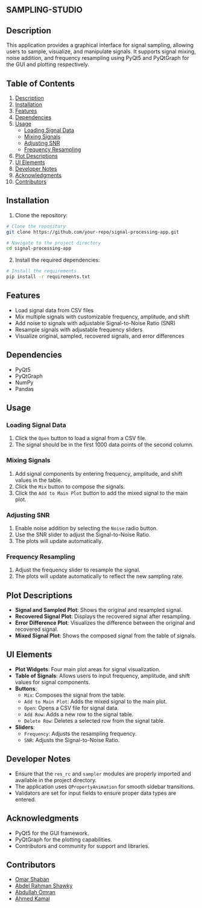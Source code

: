 ## SAMPLING-STUDIO
## Description
This application provides a graphical interface for signal sampling, allowing users to sample, visualize, and manipulate signals. It supports signal mixing, noise addition, and frequency resampling using PyQt5 and PyQtGraph for the GUI and plotting respectively.

## Table of Contents
1. [Description](#description)
2. [Installation](#installation)
3. [Features](#features)
4. [Dependencies](#dependencies)
5. [Usage](#usage)
    - [Loading Signal Data](#loading-signal-data)
    - [Mixing Signals](#mixing-signals)
    - [Adjusting SNR](#adjusting-snr)
    - [Frequency Resampling](#frequency-resampling)
6. [Plot Descriptions](#plot-descriptions)
7. [UI Elements](#ui-elements)
8. [Developer Notes](#developer-notes)
9. [Acknowledgments](#acknowledgments)
10. [Contributors](#Contributors)


## Installation
1. Clone the repository:

```bash
# Clone the repository
git clone https://github.com/your-repo/signal-processing-app.git

# Navigate to the project directory
cd signal-processing-app
```
2. Install the required dependencies:
```bash
# Install the requirements
pip install -r requirements.txt
```

## Features
- Load signal data from CSV files
- Mix multiple signals with customizable frequency, amplitude, and shift
- Add noise to signals with adjustable Signal-to-Noise Ratio (SNR)
- Resample signals with adjustable frequency sliders
- Visualize original, sampled, recovered signals, and error differences

## Dependencies
- PyQt5
- PyQtGraph
- NumPy
- Pandas

## Usage

### Loading Signal Data
1. Click the `Open` button to load a signal from a CSV file.
2. The signal should be in the first 1000 data points of the second column.

### Mixing Signals
1. Add signal components by entering frequency, amplitude, and shift values in the table.
2. Click the `Mix` button to compose the signals.
3. Click the `Add to Main Plot` button to add the mixed signal to the main plot.

### Adjusting SNR
1. Enable noise addition by selecting the `Noise` radio button.
2. Use the SNR slider to adjust the Signal-to-Noise Ratio.
3. The plots will update automatically.

### Frequency Resampling
1. Adjust the frequency slider to resample the signal.
2. The plots will update automatically to reflect the new sampling rate.

## Plot Descriptions
- **Signal and Sampled Plot**: Shows the original and resampled signal.
- **Recovered Signal Plot**: Displays the recovered signal after resampling.
- **Error Difference Plot**: Visualizes the difference between the original and recovered signal.
- **Mixed Signal Plot**: Shows the composed signal from the table of signals.

## UI Elements
- **Plot Widgets**: Four main plot areas for signal visualization.
- **Table of Signals**: Allows users to input frequency, amplitude, and shift values for signal components.
- **Buttons**: 
  - `Mix`: Composes the signal from the table.
  - `Add to Main Plot`: Adds the mixed signal to the main plot.
  - `Open`: Opens a CSV file for signal data.
  - `Add Row`: Adds a new row to the signal table.
  - `Delete Row`: Deletes a selected row from the signal table.
- **Sliders**: 
  - `Frequency`: Adjusts the resampling frequency.
  - `SNR`: Adjusts the Signal-to-Noise Ratio.

## Developer Notes
- Ensure that the `res_rc` and `sampler` modules are properly imported and available in the project directory.
- The application uses `QPropertyAnimation` for smooth sidebar transitions.
- Validators are set for input fields to ensure proper data types are entered.

## Acknowledgments
- PyQt5 for the GUI framework.
- PyQtGraph for the plotting capabilities.
- Contributors and community for support and libraries.


## Contributors
- [Omar Shaban](https://github.com/omarshaban02)
- [Abdel Rahman Shawky](https://github.com/AbdulrahmanGhitani)
- [Abdullah Omran](https://github.com/AbdullahOmran)
- [Ahmed Kamal](https://github.com/AhmedKamalMohammedElSayed)
